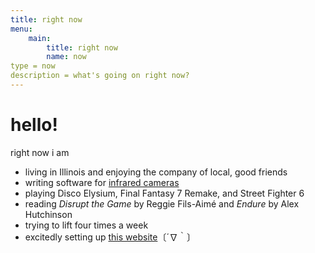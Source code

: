 ```yaml
---
title: right now
menu:
    main:
        title: right now
        name: now
type = now
description = what's going on right now?
---
```


# hello!

right now i am
* living in Illinois and enjoying the company of local, good friends
* writing software for [infrared cameras](https://www.episensors.us/)
* playing Disco Elysium, Final Fantasy 7 Remake, and Street Fighter 6
* reading *Disrupt the Game* by Reggie Fils-Aimé and *Endure* by Alex Hutchinson
* trying to lift four times a week
* excitedly setting up [this website](https://gabechutuape.github.io/gooberverse)〔´∇｀〕

 